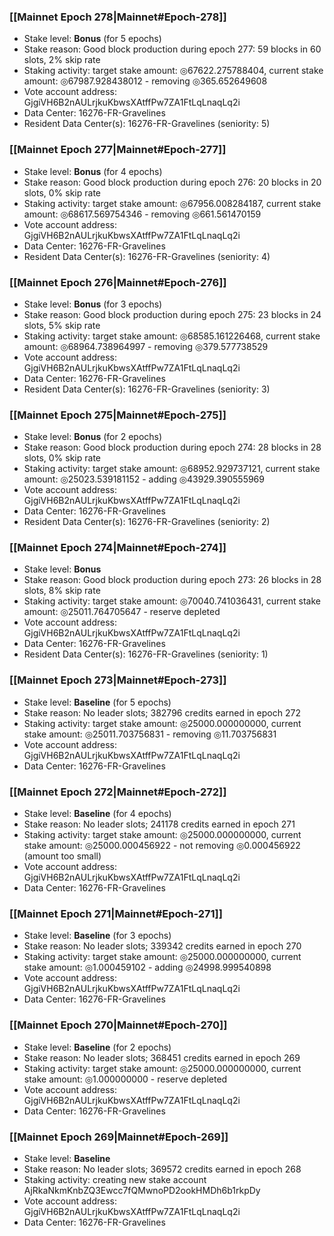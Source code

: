 ### [[Mainnet Epoch 278|Mainnet#Epoch-278]]
* Stake level: **Bonus** (for 5 epochs)
* Stake reason: Good block production during epoch 277: 59 blocks in 60 slots, 2% skip rate
* Staking activity: target stake amount: ◎67622.275788404, current stake amount: ◎67987.928438012 - removing ◎365.652649608
* Vote account address: GjgiVH6B2nAULrjkuKbwsXAtffPw7ZA1FtLqLnaqLq2i
* Data Center: 16276-FR-Gravelines
* Resident Data Center(s): 16276-FR-Gravelines (seniority: 5)
### [[Mainnet Epoch 277|Mainnet#Epoch-277]]
* Stake level: **Bonus** (for 4 epochs)
* Stake reason: Good block production during epoch 276: 20 blocks in 20 slots, 0% skip rate
* Staking activity: target stake amount: ◎67956.008284187, current stake amount: ◎68617.569754346 - removing ◎661.561470159
* Vote account address: GjgiVH6B2nAULrjkuKbwsXAtffPw7ZA1FtLqLnaqLq2i
* Data Center: 16276-FR-Gravelines
* Resident Data Center(s): 16276-FR-Gravelines (seniority: 4)
### [[Mainnet Epoch 276|Mainnet#Epoch-276]]
* Stake level: **Bonus** (for 3 epochs)
* Stake reason: Good block production during epoch 275: 23 blocks in 24 slots, 5% skip rate
* Staking activity: target stake amount: ◎68585.161226468, current stake amount: ◎68964.738964997 - removing ◎379.577738529
* Vote account address: GjgiVH6B2nAULrjkuKbwsXAtffPw7ZA1FtLqLnaqLq2i
* Data Center: 16276-FR-Gravelines
* Resident Data Center(s): 16276-FR-Gravelines (seniority: 3)
### [[Mainnet Epoch 275|Mainnet#Epoch-275]]
* Stake level: **Bonus** (for 2 epochs)
* Stake reason: Good block production during epoch 274: 28 blocks in 28 slots, 0% skip rate
* Staking activity: target stake amount: ◎68952.929737121, current stake amount: ◎25023.539181152 - adding ◎43929.390555969
* Vote account address: GjgiVH6B2nAULrjkuKbwsXAtffPw7ZA1FtLqLnaqLq2i
* Data Center: 16276-FR-Gravelines
* Resident Data Center(s): 16276-FR-Gravelines (seniority: 2)
### [[Mainnet Epoch 274|Mainnet#Epoch-274]]
* Stake level: **Bonus**
* Stake reason: Good block production during epoch 273: 26 blocks in 28 slots, 8% skip rate
* Staking activity: target stake amount: ◎70040.741036431, current stake amount: ◎25011.764705647 - reserve depleted
* Vote account address: GjgiVH6B2nAULrjkuKbwsXAtffPw7ZA1FtLqLnaqLq2i
* Data Center: 16276-FR-Gravelines
* Resident Data Center(s): 16276-FR-Gravelines (seniority: 1)
### [[Mainnet Epoch 273|Mainnet#Epoch-273]]
* Stake level: **Baseline** (for 5 epochs)
* Stake reason: No leader slots; 382796 credits earned in epoch 272
* Staking activity: target stake amount: ◎25000.000000000, current stake amount: ◎25011.703756831 - removing ◎11.703756831
* Vote account address: GjgiVH6B2nAULrjkuKbwsXAtffPw7ZA1FtLqLnaqLq2i
* Data Center: 16276-FR-Gravelines
### [[Mainnet Epoch 272|Mainnet#Epoch-272]]
* Stake level: **Baseline** (for 4 epochs)
* Stake reason: No leader slots; 241178 credits earned in epoch 271
* Staking activity: target stake amount: ◎25000.000000000, current stake amount: ◎25000.000456922 - not removing ◎0.000456922 (amount too small)
* Vote account address: GjgiVH6B2nAULrjkuKbwsXAtffPw7ZA1FtLqLnaqLq2i
* Data Center: 16276-FR-Gravelines
### [[Mainnet Epoch 271|Mainnet#Epoch-271]]
* Stake level: **Baseline** (for 3 epochs)
* Stake reason: No leader slots; 339342 credits earned in epoch 270
* Staking activity: target stake amount: ◎25000.000000000, current stake amount: ◎1.000459102 - adding ◎24998.999540898
* Vote account address: GjgiVH6B2nAULrjkuKbwsXAtffPw7ZA1FtLqLnaqLq2i
* Data Center: 16276-FR-Gravelines
### [[Mainnet Epoch 270|Mainnet#Epoch-270]]
* Stake level: **Baseline** (for 2 epochs)
* Stake reason: No leader slots; 368451 credits earned in epoch 269
* Staking activity: target stake amount: ◎25000.000000000, current stake amount: ◎1.000000000 - reserve depleted
* Vote account address: GjgiVH6B2nAULrjkuKbwsXAtffPw7ZA1FtLqLnaqLq2i
* Data Center: 16276-FR-Gravelines
### [[Mainnet Epoch 269|Mainnet#Epoch-269]]
* Stake level: **Baseline**
* Stake reason: No leader slots; 369572 credits earned in epoch 268
* Staking activity: creating new stake account AjRkaNkmKnbZQ3Ewcc7fQMwnoPD2ookHMDh6b1rkpDy
* Vote account address: GjgiVH6B2nAULrjkuKbwsXAtffPw7ZA1FtLqLnaqLq2i
* Data Center: 16276-FR-Gravelines